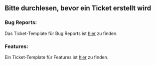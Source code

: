 ﻿## Bitte durchlesen, bevor ein Ticket erstellt wird

### Bug Reports:

Das Ticket-Template für Bug Reports ist [hier][1] zu finden.

### Features:

Ein Ticket-Template für Features ist [hier][2] zu finden.

[1]: https://github.com/eskalon/ProjektGG/issues/new?template=BUGS.md
[2]: https://github.com/eskalon/ProjektGG/issues/new?template=NEW_FEATURE.md